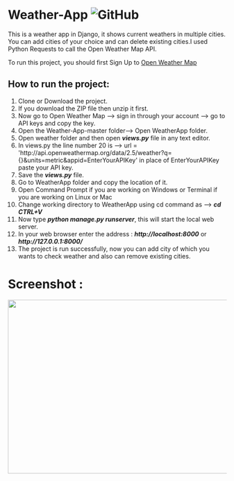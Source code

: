 # Weather-App  <img alt="GitHub" src="https://img.shields.io/github/license/amanpanditap/Weather-App">

This is a weather app in Django, it shows current weathers in multiple cities. You can add cities of your choice and can delete existing cities.I used Python Requests to call the Open Weather Map API.

To run this project, you should first Sign Up to <a href = https://openweathermap.org/>Open Weather Map</a>

<h2>How to run the project:</h2>
<ol>
    <li>Clone or Download the project.</li>
    <li>If you download the ZIP file then unzip it first.</li>
    <li>Now go to Open Weather Map --> sign in through your account --> go to API keys and copy the key.</li>
    <li>Open the Weather-App-master folder--> Open WeatherApp folder.</li>
    <li>Open weather folder and then open <i><b>views.py</b></i> file in any text editor.</li>
    <li>In views.py the line number 20 is -->   url = 'http://api.openweathermap.org/data/2.5/weather?q={}&units=metric&appid=EnterYourAPIKey' in place of EnterYourAPIKey paste your API key.</li>
    <li>Save the <i><b>views.py</b></i> file.</li>
    <li>Go to WeatherApp folder and copy the location of it.</li>
    <li>Open Command Prompt if you are working on Windows or Terminal if you are working on Linux or Mac</li>
    <li>Change working directory to WeatherApp using cd command as --> <i><b>cd CTRL+V</b></i></li>
    <li>Now type <i><b>python manage.py runserver</b></i>, this will start the local web server.</li>
    <li>In your web browser enter the address : <i><b>http://localhost:8000</b></i> or <i><b>http://127.0.0.1:8000/</b></i></li>
    <li>The project is run successfully, now you can add city of which you wants to check weather and also can remove existing cities.</li>
</ol>

# Screenshot :

<img src="Screenshots/Weather-App - Google Chrome 03-12-2019 19_55_54.png" height = 400 width = 800>
